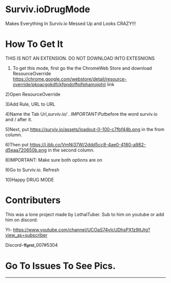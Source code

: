# Surviv.ioDrugMode
Makes Everything In Surviv.io Messed Up and Looks CRAZY!!!

# How To Get It

THIS IS NOT AN EXTENSION. DO NOT DOWNLOAD INTO EXTESNIONS

1) To get this mode, first go the the ChromeWeb Store and download ResourceOverride
https://chrome.google.com/webstore/detail/resource-override/pkoacgokdfckfpndoffpifphamojphii link

2)Open ResourceOverride

3)Add Rule, URL to URL

4)Name the Tab Url,*surviv.io/ . IMPORTANT:Put*before the word surviv.io and / after it.

5)Next, put https://surviv.io/assets/loadout-0-100-c7fbf44b.png in the from column.

6)Then put https://i.ibb.co/VmNj37W/2ddd5cc8-4ae0-4180-a982-d5eaa720650b.png in the second column.

8)IMPORTANT: Make sure both options are on

9)Go to Surviv.io. Refresh

10)Happy DRUG MODE

# Contributers 

This was a lone project made by LethalTuber. Sub to him on youtube or add him on discord:

Yt- https://www.youtube.com/channel/UCOaS74vIcUDhsPX1z9ltJtg?view_as=subscriber

Discord-𝕬𝖌𝖊𝖓𝖙_007#5304

# Go To Issues To See Pics.
----------------------------------------------------------------------------------------------------------------------------------
